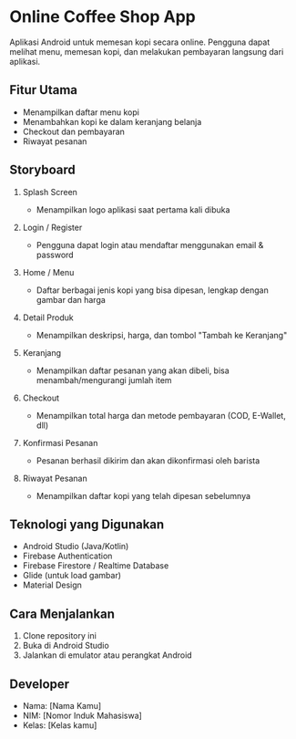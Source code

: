 # Online Coffee Shop App

Aplikasi Android untuk memesan kopi secara online. Pengguna dapat melihat menu, memesan kopi, dan melakukan pembayaran langsung dari aplikasi.

## Fitur Utama
- Menampilkan daftar menu kopi
- Menambahkan kopi ke dalam keranjang belanja
- Checkout dan pembayaran
- Riwayat pesanan

## Storyboard

1. Splash Screen
   - Menampilkan logo aplikasi saat pertama kali dibuka

2. Login / Register
   - Pengguna dapat login atau mendaftar menggunakan email & password

3. Home / Menu
   - Daftar berbagai jenis kopi yang bisa dipesan, lengkap dengan gambar dan harga

4. Detail Produk
   - Menampilkan deskripsi, harga, dan tombol "Tambah ke Keranjang"

5. Keranjang
   - Menampilkan daftar pesanan yang akan dibeli, bisa menambah/mengurangi jumlah item

6. Checkout
   - Menampilkan total harga dan metode pembayaran (COD, E-Wallet, dll)

7. Konfirmasi Pesanan
   - Pesanan berhasil dikirim dan akan dikonfirmasi oleh barista

8. Riwayat Pesanan
   - Menampilkan daftar kopi yang telah dipesan sebelumnya

## Teknologi yang Digunakan
- Android Studio (Java/Kotlin)
- Firebase Authentication
- Firebase Firestore / Realtime Database
- Glide (untuk load gambar)
- Material Design

## Cara Menjalankan
1. Clone repository ini
2. Buka di Android Studio
3. Jalankan di emulator atau perangkat Android

## Developer
- Nama: [Nama Kamu]
- NIM: [Nomor Induk Mahasiswa]
- Kelas: [Kelas kamu]

